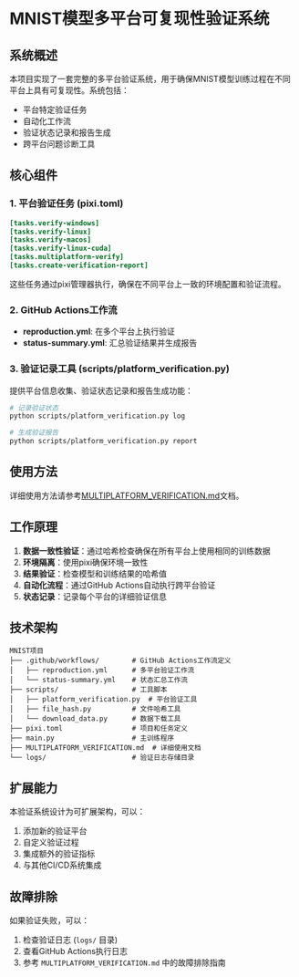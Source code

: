 # MNIST模型多平台可复现性验证系统

## 系统概述

本项目实现了一套完整的多平台验证系统，用于确保MNIST模型训练过程在不同平台上具有可复现性。系统包括：

- 平台特定验证任务
- 自动化工作流
- 验证状态记录和报告生成
- 跨平台问题诊断工具

## 核心组件

### 1. 平台验证任务 (pixi.toml)

```toml
[tasks.verify-windows]
[tasks.verify-linux]
[tasks.verify-macos]
[tasks.verify-linux-cuda]
[tasks.multiplatform-verify]
[tasks.create-verification-report]
```

这些任务通过pixi管理器执行，确保在不同平台上一致的环境配置和验证流程。

### 2. GitHub Actions工作流

- **reproduction.yml**: 在多个平台上执行验证
- **status-summary.yml**: 汇总验证结果并生成报告

### 3. 验证记录工具 (scripts/platform_verification.py)

提供平台信息收集、验证状态记录和报告生成功能：

```bash
# 记录验证状态
python scripts/platform_verification.py log

# 生成验证报告
python scripts/platform_verification.py report
```

## 使用方法

详细使用方法请参考[MULTIPLATFORM_VERIFICATION.md](./MULTIPLATFORM_VERIFICATION.md)文档。

## 工作原理

1. **数据一致性验证**：通过哈希检查确保在所有平台上使用相同的训练数据
2. **环境隔离**：使用pixi确保环境一致性
3. **结果验证**：检查模型和训练结果的哈希值
4. **自动化流程**：通过GitHub Actions自动执行跨平台验证
5. **状态记录**：记录每个平台的详细验证信息

## 技术架构

```
MNIST项目
├── .github/workflows/        # GitHub Actions工作流定义
│   ├── reproduction.yml      # 多平台验证工作流
│   └── status-summary.yml    # 状态汇总工作流
├── scripts/                  # 工具脚本
│   ├── platform_verification.py  # 平台验证工具
│   ├── file_hash.py          # 文件哈希工具
│   └── download_data.py      # 数据下载工具
├── pixi.toml                 # 项目和任务定义
├── main.py                   # 主训练程序
├── MULTIPLATFORM_VERIFICATION.md  # 详细使用文档
└── logs/                     # 验证日志存储目录
```

## 扩展能力

本验证系统设计为可扩展架构，可以：

1. 添加新的验证平台
2. 自定义验证过程
3. 集成额外的验证指标
4. 与其他CI/CD系统集成

## 故障排除

如果验证失败，可以：

1. 检查验证日志 (`logs/` 目录)
2. 查看GitHub Actions执行日志
3. 参考 `MULTIPLATFORM_VERIFICATION.md` 中的故障排除指南 